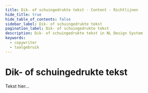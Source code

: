 ```yaml
---
title: Dik- of schuingedrukte tekst · Content · Richtlijnen
hide_title: true
hide_table_of_contents: false
sidebar_label: Dik- of schuingedrukte tekst
pagination_label: Dik- of schuingedrukte tekst
description: Dik- of schuingedrukte tekst in NL Design System
keywords:
  - copywriter
  - taalgebruik
---
```


# Dik- of schuingedrukte tekst

Tekst hier...
